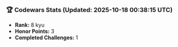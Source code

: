 ### 🏆 Codewars Stats (Updated: 2025-10-18 00:38:15 UTC)

- **Rank:** 8 kyu
- **Honor Points:** 3
- **Completed Challenges:** 1
